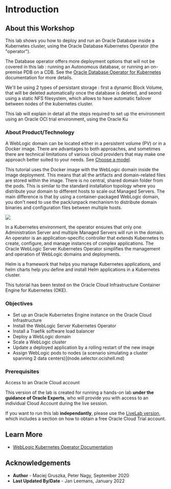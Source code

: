 # Introduction

## About this Workshop

This lab shows you how to deploy and run an Oracle Database inside a Kubernetes cluster, using the Oracle Database Kubernetes Operator (the "operator").

The Database operator offers more deployment options that will not be covered in this lab : running an Autonomous database, or running an on-premise PDB on a CDB.  See the [Oracle Database Operator for Kubernetes](https://github.com/oracle/oracle-database-operator) documentation for more details.

We'll be using 2 types of persistant storage : first a dynamic Block Volume, that will be deleted automatically once the database is deleted, and seond using a static NFS filesystem, which allows to have automatic failover between nodes of the kubernetes cluster.

This lab will explain in detail all the steps required to set up the environment using an Oracle OCI trial environment, using the Oracle Ku

### About Product/Technology

A WebLogic domain can be located either in a persistent volume (PV) or in a Docker image. There are advantages to both approaches, and sometimes there are technical limitations of various cloud providers that may make one approach better suited to your needs. See
[Choose a model](https://oracle.github.io/weblogic-kubernetes-operator/userguide/managing-domains/choosing-a-model/).

This tutorial uses the Docker image with the WebLogic domain inside the image deployment. This means that all the artifacts and domain-related files are stored within the image. There is no central, shared domain folder from the pods. This is similar to the standard installation topology where you distribute your domain to different hosts to scale out Managed Servers. The main difference is that by using a container-packaged WebLogic domain, you don't need to use the pack/unpack mechanism to distribute domain binaries and configuration files between multiple hosts.

![](images/architecture.png)

In a Kubernetes environment, the operator ensures that only one Administration Server and multiple Managed Servers will run in the domain. An operator is an application-specific controller that extends Kubernetes to create, configure, and manage instances of complex applications. The Oracle WebLogic Server Kubernetes Operator simplifies the management and operation of WebLogic domains and deployments.

Helm is a framework that helps you manage Kubernetes applications, and helm charts help you define and install Helm applications in a Kubernetes cluster.

This tutorial has been tested on the Oracle Cloud Infrastructure Container Engine for Kubernetes (OKE).

[](youtube:yVdr4GmpxqY)

### Objectives

* Set up an Oracle Kubernetes Engine instance on the Oracle Cloud Infrastructure
* Install the WebLogic Server Kubernetes Operator
* Install a Traefik software load balancer
* Deploy a WebLogic domain
* Scale a WebLogic cluster
* Update a deployed application by a rolling restart of the new image
* Assign WebLogic pods to nodes (a scenario simulating a cluster spanning 2 data centers)](node.selector.ocishell.md)

### Prerequisites

Access to an Oracle Cloud account

This version of the lab is created for running a hands-on lab **under the guidance of Oracle Experts**, who will provide you with access to an individual Cloud Account during the live session.

If you want to run this lab **independantly**, please use the [LiveLab version](https://apexapps.oracle.com/pls/apex/dbpm/r/livelabs/view-workshop?wid=567&clear=180&session=109068004389019), which includes a section on how to obtain a free Oracle Cloud Trial account.

## Learn More

* [WebLogic Kubernetes Operator Documentation](https://oracle.github.io/weblogic-kubernetes-operator)

## Acknowledgements
* **Author** - Maciej Gruszka, Peter Nagy, September 2020
* **Last Updated By/Date** - Jan Leemans, January 2022
